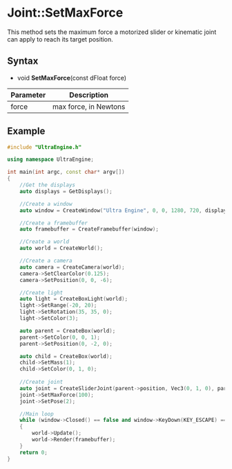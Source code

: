 # Joint::SetMaxForce

This method sets the maximum force a motorized slider or kinematic joint can apply to reach its target position.

## Syntax

- void **SetMaxForce**(const dFloat force)

| Parameter | Description |
|---|---|
| force | max force, in Newtons |

## Example

```c++
#include "UltraEngine.h"

using namespace UltraEngine;

int main(int argc, const char* argv[])
{
    //Get the displays
    auto displays = GetDisplays();

    //Create a window
    auto window = CreateWindow("Ultra Engine", 0, 0, 1280, 720, displays[0], WINDOW_CENTER | WINDOW_TITLEBAR);

    //Create a framebuffer
    auto framebuffer = CreateFramebuffer(window);

    //Create a world
    auto world = CreateWorld();

    //Create a camera    
    auto camera = CreateCamera(world);
    camera->SetClearColor(0.125);
    camera->SetPosition(0, 0, -6);

    //Create light
    auto light = CreateBoxLight(world);
    light->SetRange(-20, 20);
    light->SetRotation(35, 35, 0);
    light->SetColor(3);

    auto parent = CreateBox(world);
    parent->SetColor(0, 0, 1);
    parent->SetPosition(0, -2, 0);

    auto child = CreateBox(world);
    child->SetMass(1);
    child->SetColor(0, 1, 0);
    
    //Create joint
    auto joint = CreateSliderJoint(parent->position, Vec3(0, 1, 0), parent, child);
    joint->SetMaxForce(100);
    joint->SetPose(2);

    //Main loop
    while (window->Closed() == false and window->KeyDown(KEY_ESCAPE) == false)
    {
        world->Update();
        world->Render(framebuffer);
    }
    return 0;
}
```
